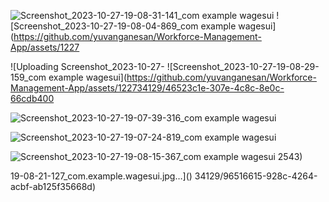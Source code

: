 ![Screenshot_2023-10-27-19-08-31-141_com example wagesui](https://github.com/yuvanganesan/Workforce-Management-App/assets/122734129/2229d4c9-4b19-49a0-9ec4-17ed0a041f1e)
![Screenshot_2023-10-27-19-08-04-869_com example wagesui](https://github.com/yuvanganesan/Workforce-Management-App/assets/1227

![Uploading Screenshot_2023-10-27-
![Screenshot_2023-10-27-19-08-29-159_com example wagesui](https://github.com/yuvanganesan/Workforce-Management-App/assets/122734129/46523c1e-307e-4c8c-8e0c-66cdb400

![Screenshot_2023-10-27-19-07-39-316_com example wagesui](https://github.com/yuvanganesan/Workforce-Management-App/assets/122734129/db140032-767d-458d-83e1-16ce888b5a51)

![Screenshot_2023-10-27-19-07-24-819_com example wagesui](https://github.com/yuvanganesan/Workforce-Management-App/assets/122734129/c12d5025-f9d4-434c-a8db-1f037fc9c446)

![Screenshot_2023-10-27-19-08-15-367_com example wagesui](https://github.com/yuvanganesan/Workforce-Management-App/assets/122734129/6946c2aa-27c6-4fd8-be80-55f92f022426)
2543)

19-08-21-127_com.example.wagesui.jpg…]()
34129/96516615-928c-4264-acbf-ab125f35668d)
